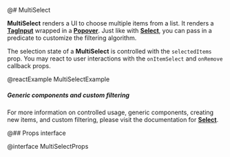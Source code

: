 @# MultiSelect

__MultiSelect__ renders a UI to choose multiple items from a list. It renders a
[__TagInput__](#core/components/tag-input) wrapped in a [__Popover__](#core/components/popover).
Just like with [__Select__](#select/select), you can pass in a predicate to customize the filtering algorithm.

The selection state of a __MultiSelect__ is controlled with the `selectedItems` prop.
You may react to user interactions with the `onItemSelect` and `onRemove` callback props.

@reactExample MultiSelectExample

<div class="@ns-callout @ns-intent-primary @ns-icon-info-sign @ns-callout-has-body-content">
    <h5 class="@ns-heading">Generic components and custom filtering</h5>

For more information on controlled usage, generic components, creating new items, and custom filtering,
please visit the documentation for [__Select__](#select/select-component).

</div>

@## Props interface

@interface MultiSelectProps

